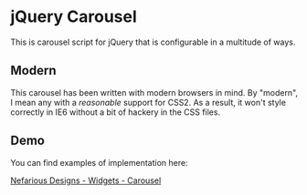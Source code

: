 jQuery Carousel
===============

This is carousel script for jQuery that is configurable in a multitude of ways.

Modern
------

This carousel has been written with modern browsers in mind. By "modern", I mean any with a _reasonable_ support for CSS2. As a result, it won't style correctly in IE6 without a bit of hackery in the CSS files.

Demo
----

You can find examples of implementation here:

[Nefarious Designs - Widgets - Carousel](http://nefariousdesigns.co.uk/projects/widgets/carousel/)
